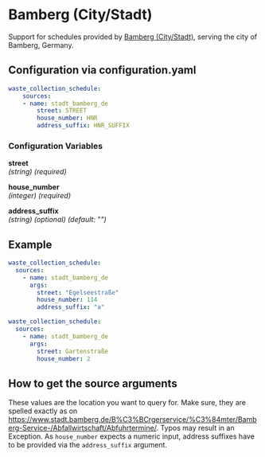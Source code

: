 # Bamberg (City/Stadt)

Support for schedules provided by [Bamberg (City/Stadt)](https://www.stadt.bamberg.de), serving the city of Bamberg, Germany.

## Configuration via configuration.yaml

```yaml
waste_collection_schedule:
    sources:
    - name: stadt_bamberg_de
        street: STREET
        house_number: HNR
        address_suffix: HNR_SUFFIX
```

### Configuration Variables

**street**  
*(string) (required)*

**house_number**  
*(integer) (required)*

**address_suffix**  
*(string) (optional) (default: "")*

## Example

```yaml
waste_collection_schedule:
  sources:
    - name: stadt_bamberg_de
      args:
        street: "Egelseestraße"
        house_number: 114
        address_suffix: "a"
```

```yaml
waste_collection_schedule:
  sources:
    - name: stadt_bamberg_de
      args:
        street: Gartenstraße
        house_number: 2
```

## How to get the source arguments

These values are the location you want to query for. Make sure, they are spelled exactly as on <https://www.stadt.bamberg.de/B%C3%BCrgerservice/%C3%84mter/Bamberg-Service-/Abfallwirtschaft/Abfuhrtermine/>. Typos may result in an Exception. As `house_number` expects a numeric input, address suffixes have to be provided via the `address_suffix` argument.
